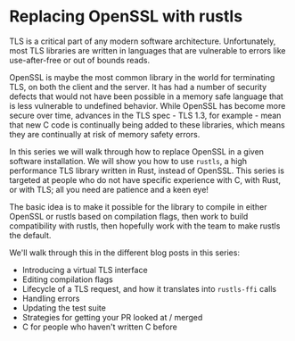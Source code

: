 # Replacing OpenSSL with rustls

TLS is a critical part of any modern software architecture. Unfortunately, most
TLS libraries are written in languages that are vulnerable to errors like
use-after-free or out of bounds reads.

OpenSSL is maybe the most common library in the world for terminating TLS, on
both the client and the server. It has had a number of security defects that
would not have been possible in a memory safe language that is less vulnerable
to undefined behavior. While OpenSSL has become more secure over time, advances
in the TLS spec - TLS 1.3, for example - mean that new C code is continually
being added to these libraries, which means they are continually at risk of
memory safety errors.

In this series we will walk through how to replace OpenSSL in a given software
installation. We will show you how to use `rustls`, a high performance TLS
library written in Rust, instead of OpenSSL. This series is targeted at people
who do not have specific experience with C, with Rust, or with TLS; all you need
are patience and a keen eye!

The basic idea is to make it possible for the library to compile in either
OpenSSL or rustls based on compilation flags, then work to build compatibility
with rustls, then hopefully work with the team to make rustls the default.

We'll walk through this in the different blog posts in this series:

- Introducing a virtual TLS interface
- Editing compilation flags
- Lifecycle of a TLS request, and how it translates into `rustls-ffi` calls
- Handling errors
- Updating the test suite
- Strategies for getting your PR looked at / merged
- C for people who haven't written C before
